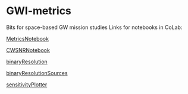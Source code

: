# GWI-metrics
Bits for space-based GW mission studies
Links for notebooks in CoLab:

[MetricsNotebook](https://colab.research.google.com/github/JohnGBaker/GWI-metrics/blob/main/Notebooks/MetricsNotebook.ipynb)

[CWSNRNotebook](https://colab.research.google.com/github/JohnGBaker/GWI-metrics/blob/main/Notebooks/CWSNRNotebook.ipynb)

[binaryResolution](https://colab.research.google.com/github/JohnGBaker/GWI-metrics/blob/main/Notebooks/binaryResolution.ipynb)

[binaryResolutionSources](https://colab.research.google.com/github/JohnGBaker/GWI-metrics/blob/main/Notebooks/binaryResolutionSources.ipynb)

[sensitivityPlotter](https://colab.research.google.com/github/JohnGBaker/GWI-metrics/blob/main/Notebooks/sensitivityPlotter.ipynb)

